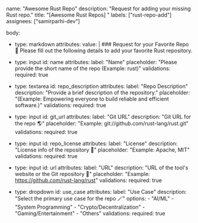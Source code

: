 name: "Awesome Rust Repo"
description: "Request for adding your missing Rust repo."
title: "[Awesome Rust Repos] "
labels: ["rust-repo-add"]
assignees: ["samirparhi-dev"]

body:
  - type: markdown
      attributes:
      value: |
          ### Request for your Favorite Repo 🧪
          Please fill out the following details to add your favorite Rust repository.

  - type: input
      id: name
      attributes:
      label: "Name"
      placeholder: "Please provide the short name of the repo (Example: rust)"
      validations:
      required: true

  - type: textarea
      id: repo_description
      attributes:
      label: "Repo Description"
      description: "Provide a brief description of the repository."
      placeholder: "(Example: Empowering everyone to build reliable and efficient software.)"
      validations:
      required: true

  - type: input
      id: git_url
      attributes:
      label: "Git URL"
      description: "Git URL for the repo 🌎"
      placeholder: "Example: git://github.com/rust-lang/rust.git"
      validations:
      required: true

  - type: input
      id: repo_license
      attributes:
      label: "License"
      description: "License info of the repository 📄"
      placeholder: "Example: Apache, MIT"
      validations:
      required: true

  - type: input
      id: url
      attributes:
      label: "URL"
      description: "URL of the tool's website or the Git repository 🤗"
      placeholder: "Example: https://github.com/rust-lang/rust"
      validations:
      required: true

  - type: dropdown
      id: use_case
      attributes:
      label: "Use Case"
      description: "Select the primary use case for the repo 🪄"
      options:
          - "AI/ML"
          - "System Programming"
          - "Crypto/Decentralization"
          - "Gaming/Entertainment"
          - "Others"
      validations:
      required: true